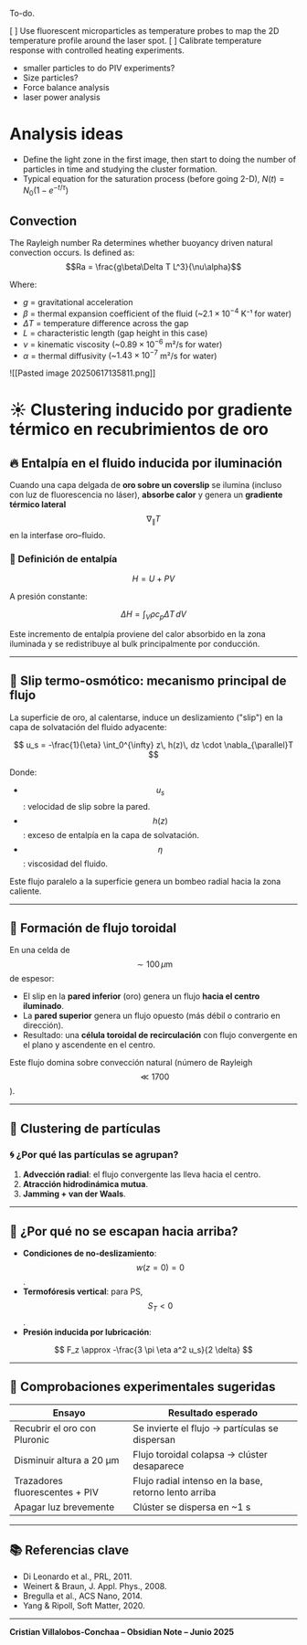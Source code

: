 To-do. 

[  ] Use fluorescent microparticles as temperature probes to map the 2D temperature profile around the laser spot.
[  ] Calibrate temperature response with controlled heating experiments.
 - smaller particles to do PIV experiments?
 - Size particles? 
 - Force balance analysis
 - laser power analysis

# Analysis ideas

- Define the light zone in the first image, then start to doing the number of particles in time and studying the cluster formation. 
- Typical equation for the saturation process (before going 2-D), $N(t) = N_0(1-e^{-t/\tau})$  

## Convection

The Rayleigh number $\mathrm{Ra}$ determines whether buoyancy driven natural convection occurs. 
Is defined as: 
$$Ra = \frac{g\beta\Delta T L^3}{\nu\alpha}$$

Where:

- $g$ = gravitational acceleration 
- $\beta$ = thermal expansion coefficient of the fluid (~$2.1 \times 10^{-4}$ K⁻¹ for water)
- $\Delta T$ = temperature difference across the gap
- $L$ = characteristic length (gap height in this case)
- $\nu$ = kinematic viscosity (~$0.89 \times 10^{-6}$ m²/s for water)
- $\alpha$ = thermal diffusivity (~$1.43 \times 10^{-7}$ m²/s for water)

![[Pasted image 20250617135811.png]]

# ☀️ Clustering inducido por gradiente térmico en recubrimientos de oro

## 🔥 Entalpía en el fluido inducida por iluminación

Cuando una capa delgada de **oro sobre un coverslip** se ilumina (incluso con luz de fluorescencia no láser), **absorbe calor** y genera un **gradiente térmico lateral** $$\nabla_{\parallel} T$$ en la interfase oro–fluido.

### 🔬 Definición de entalpía

$$
H = U + PV
$$

A presión constante:

$$
\Delta H = \int_V \rho c_p \Delta T \, dV
$$

Este incremento de entalpía proviene del calor absorbido en la zona iluminada y se redistribuye al bulk principalmente por conducción.

---

## 🌊 Slip termo-osmótico: mecanismo principal de flujo

La superficie de oro, al calentarse, induce un deslizamiento ("slip") en la capa de solvatación del fluido adyacente:

$$
u_s = -\frac{1}{\eta} \int_0^{\infty} z\, h(z)\, dz \cdot \nabla_{\parallel}T
$$

Donde:

- $$u_s$$: velocidad de slip sobre la pared.  
- $$h(z)$$: exceso de entalpía en la capa de solvatación.  
- $$\eta$$: viscosidad del fluido.

Este flujo paralelo a la superficie genera un bombeo radial hacia la zona caliente.

---

## 🔁 Formación de flujo toroidal

En una celda de $$\sim 100\, \mu \mathrm{m}$$ de espesor:

- El slip en la **pared inferior** (oro) genera un flujo **hacia el centro iluminado**.
- La **pared superior** genera un flujo opuesto (más débil o contrario en dirección).
- Resultado: una **célula toroidal de recirculación** con flujo convergente en el plano y ascendente en el centro.

Este flujo domina sobre convección natural (número de Rayleigh $$\ll 1700$$).

---

## 🔴 Clustering de partículas

### 🌀 ¿Por qué las partículas se agrupan?

1. **Advección radial**: el flujo convergente las lleva hacia el centro.  
2. **Atracción hidrodinámica mutua**.  
3. **Jamming + van der Waals**.

---

## 🚫 ¿Por qué no se escapan hacia arriba?

- **Condiciones de no-deslizamiento**: $$w(z=0) = 0$$.  
- **Termofóresis vertical**: para PS, $$S_T < 0$$.  
- **Presión inducida por lubricación**:

$$
F_z \approx -\frac{3 \pi \eta a^2 u_s}{2 \delta}
$$

---

## 🧪 Comprobaciones experimentales sugeridas

| Ensayo                            | Resultado esperado                         |
|----------------------------------|--------------------------------------------|
| Recubrir el oro con Pluronic     | Se invierte el flujo → partículas se dispersan |
| Disminuir altura a 20 µm         | Flujo toroidal colapsa → clúster desaparece |
| Trazadores fluorescentes + PIV   | Flujo radial intenso en la base, retorno lento arriba |
| Apagar luz brevemente            | Clúster se dispersa en ~1 s                |

---

## 📚 Referencias clave

- Di Leonardo et al., PRL, 2011.  
- Weinert & Braun, J. Appl. Phys., 2008.  
- Bregulla et al., ACS Nano, 2014.  
- Yang & Ripoll, Soft Matter, 2020.

---

**Cristian Villalobos-Conchaa – Obsidian Note – Junio 2025**
